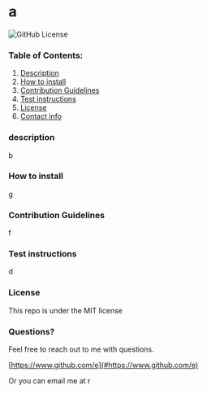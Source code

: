 
# a
![GitHub License](https://img.shields.io/badge/license-MIT-blue.svg)

### Table of Contents:
1. [Description](#description)
2. [How to install](#How-to-install)
3. [Contribution Guidelines](#Contribution-Guidelines)
4. [Test instructions](#Test-instructions)
5. [License](#License)
8. [Contact info](#Questions?)

### description
b

### How to install
g

### Contribution Guidelines
f

### Test instructions
d

### License
This repo is under the MIT license

### Questions?
Feel free to reach out to me with questions. 

[https://www.github.com/e](#https://www.github.com/e) 

Or you can email me at r
